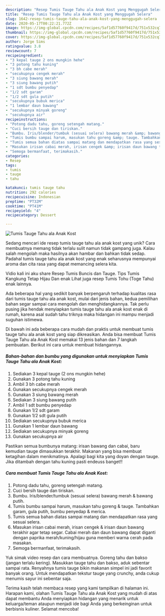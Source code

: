 ```yaml
---
description: "Resep Tumis Tauge Tahu ala Anak Kost yang Menggugah Selera"
title: "Resep Tumis Tauge Tahu ala Anak Kost yang Menggugah Selera"
slug: 1642-resep-tumis-tauge-tahu-ala-anak-kost-yang-menggugah-selera
date: 2020-05-17T00:22:21.772Z
image: https://img-global.cpcdn.com/recipes/5af1d57760f9417d/751x532cq70/tumis-tauge-tahu-ala-anak-kost-foto-resep-utama.jpg
thumbnail: https://img-global.cpcdn.com/recipes/5af1d57760f9417d/751x532cq70/tumis-tauge-tahu-ala-anak-kost-foto-resep-utama.jpg
cover: https://img-global.cpcdn.com/recipes/5af1d57760f9417d/751x532cq70/tumis-tauge-tahu-ala-anak-kost-foto-resep-utama.jpg
author: Jorge Sims
ratingvalue: 3.8
reviewcount: 7
recipeingredient:
- "3 kepal tauge 2 ons mungkin hehe"
- "3 potong tahu kuning"
- "3 bh cabe merah"
- "secukupnya cengek merah"
- "3 siung bawang merah"
- "3 siung bawang putih"
- "1 sdt bumbu penyedap"
- "1/2 sdt garam"
- "1/2 sdt gula putih"
- "secukupnya bubuk merica"
- "1 lembar daun bawang"
- "secukupnya minyak goreng"
- "secukupnya air"
recipeinstructions:
- "Potong dadu tahu, goreng setengah matang."
- "Cuci bersih tauge dan tiriskan."
- "Bumbu. Iris/blender/tumbuk (sesuai selera) bawang merah &amp; bawang putih."
- "Tumis bumbu sampai harum, masukan tahu goreng &amp; tauge. Tambahkan garam, gula putih, bumbu penyedap &amp; merica."
- "Tumis semua bahan diatas sampai matang dan mendapatkan rasa yang sesuai selera."
- "Masukan irisan cabai merah, irisan cengek &amp; irisan daun bawang terakhir agar tetap segar. Cabai merah dan daun bawang dapat diganti dengan paprika merah/kuning/hijau guna memberi warna cerah pada masakan."
- "Semoga bermanfaat, terimakasih."
categories:
- Resep
tags:
- tumis
- tauge
- tahu

katakunci: tumis tauge tahu 
nutrition: 292 calories
recipecuisine: Indonesian
preptime: "PT32M"
cooktime: "PT41M"
recipeyield: "4"
recipecategory: Dessert

---
```



![Tumis Tauge Tahu ala Anak Kost](https://img-global.cpcdn.com/recipes/5af1d57760f9417d/751x532cq70/tumis-tauge-tahu-ala-anak-kost-foto-resep-utama.jpg)

Sedang mencari ide resep tumis tauge tahu ala anak kost yang unik? Cara membuatnya memang tidak terlalu sulit namun tidak gampang juga. Kalau salah mengolah maka hasilnya akan hambar dan bahkan tidak sedap. Padahal tumis tauge tahu ala anak kost yang enak seharusnya mempunyai aroma dan cita rasa yang dapat memancing selera kita.

Vidio kali ini aku share Resep Tumis Buncis dan Tauge. Tips Tumis Kangkung Tetap Hijau Dan enak Lihat juga resep Tumis Tohu (Toge Tahu) enak lainnya.

Ada beberapa hal yang sedikit banyak berpengaruh terhadap kualitas rasa dari tumis tauge tahu ala anak kost, mulai dari jenis bahan, kedua pemilihan bahan segar sampai cara mengolah dan menghidangkannya. Tak perlu pusing jika hendak menyiapkan tumis tauge tahu ala anak kost enak di rumah, karena asal sudah tahu triknya maka hidangan ini mampu menjadi suguhan istimewa.


Di bawah ini ada beberapa cara mudah dan praktis untuk membuat tumis tauge tahu ala anak kost yang siap dikreasikan. Anda bisa membuat Tumis Tauge Tahu ala Anak Kost memakai 13 jenis bahan dan 7 langkah pembuatan. Berikut ini cara untuk membuat hidangannya.

<!--inarticleads1-->

##### Bahan-bahan dan bumbu yang digunakan untuk menyiapkan Tumis Tauge Tahu ala Anak Kost:

1. Sediakan 3 kepal tauge (2 ons mungkin hehe)
1. Gunakan 3 potong tahu kuning
1. Ambil 3 bh cabe merah
1. Gunakan secukupnya cengek merah
1. Gunakan 3 siung bawang merah
1. Sediakan 3 siung bawang putih
1. Ambil 1 sdt bumbu penyedap
1. Gunakan 1/2 sdt garam
1. Gunakan 1/2 sdt gula putih
1. Sediakan secukupnya bubuk merica
1. Gunakan 1 lembar daun bawang
1. Sediakan secukupnya minyak goreng
1. Gunakan secukupnya air


Pastikan semua bumbunya matang: irisan bawang dan cabai, baru kemudian tauge dimasukkan terakhir. Makanan yang bisa membuat ketagihan dalam menikmatinya. Apalagi bagi kita yang doyan dengan tauge. Jika ditambah dengan tahu kuning pasti endeuss banget!! 

<!--inarticleads2-->

##### Cara membuat Tumis Tauge Tahu ala Anak Kost:

1. Potong dadu tahu, goreng setengah matang.
1. Cuci bersih tauge dan tiriskan.
1. Bumbu. Iris/blender/tumbuk (sesuai selera) bawang merah &amp; bawang putih.
1. Tumis bumbu sampai harum, masukan tahu goreng &amp; tauge. Tambahkan garam, gula putih, bumbu penyedap &amp; merica.
1. Tumis semua bahan diatas sampai matang dan mendapatkan rasa yang sesuai selera.
1. Masukan irisan cabai merah, irisan cengek &amp; irisan daun bawang terakhir agar tetap segar. Cabai merah dan daun bawang dapat diganti dengan paprika merah/kuning/hijau guna memberi warna cerah pada masakan.
1. Semoga bermanfaat, terimakasih.


Yuk simak video resep dan cara membuatnya. Goreng tahu dan bakso (jangan terlalu kering). Masukkan tauge tahu dan bakso, aduk sebentar sampai rata. Renyahnya tumis tauge bikin makanan simpel ini jadi favorit banyak orang. Untuk mendapatkan tekstur tauge yang crunchy, anda cukup menumis sayur ini sebentar saja. 

Terima kasih telah membaca resep yang kami tampilkan di halaman ini. Harapan kami, olahan Tumis Tauge Tahu ala Anak Kost yang mudah di atas dapat membantu Anda menyiapkan hidangan yang menarik untuk keluarga/teman ataupun menjadi ide bagi Anda yang berkeinginan untuk berbisnis kuliner. Selamat mencoba!
